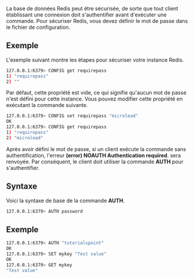 La base de données Redis peut être sécurisée, de sorte que tout client établissant une connexion doit s'authentifier avant d'exécuter une commande. Pour sécuriser Redis, vous devez définir le mot de passe dans le fichier de configuration.

## Exemple

L'exemple suivant montre les étapes pour sécuriser votre instance Redis.

```bash
127.0.0.1:6379> CONFIG get requirepass 
1) "requirepass" 
2) "" 
```

Par défaut, cette propriété est vide, ce qui signifie qu'aucun mot de passe n'est défini pour cette instance. Vous pouvez modifier cette propriété en exécutant la commande suivante.

```bash
127.0.0.1:6379> CONFIG set requirepass "microlead" 
OK 
127.0.0.1:6379> CONFIG get requirepass 
1) "requirepass" 
2) "microlead"
```

Après avoir défini le mot de passe, si un client exécute la commande sans authentification, l'erreur **(error) NOAUTH Authentication required**. sera renvoyée. Par conséquent, le client doit utiliser la commande **AUTH** pour s'authentifier.

## Syntaxe

Voici la syntaxe de base de la commande **AUTH**.

```bash
127.0.0.1:6379> AUTH password 
```

## Exemple

```bash
127.0.0.1:6379> AUTH "tutorialspoint" 
OK 
127.0.0.1:6379> SET mykey "Test value" 
OK 
127.0.0.1:6379> GET mykey 
"Test value"
```